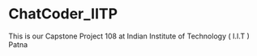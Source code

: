 # ChatCoder_IITP
This is our Capstone Project 108 at  Indian Institute of Technology ( I.I.T ) Patna
